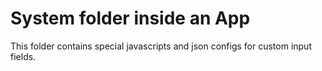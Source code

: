 # System folder inside an App

This folder contains special javascripts and json configs for custom input fields.
